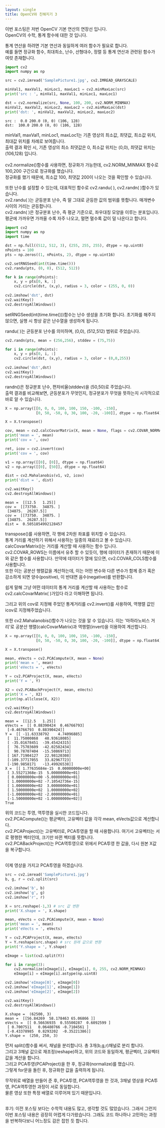 ```yaml
---
layout: single
title: OpenCV와 친해지기 3
---
```




이번 포스팅은 저번 OpenCV 기본 연산의 연장선 입니다.
<br>
OpenCV의 수학, 통계 함수에 대한 것 입니다.
<br>

통계 연산을 하려면 기본 연산과 동일하게 여러 함수가 필요로 합니다.
<br>
예를 들면 정규화 함수, 최대최소, 난수, 선형대수, 정렬 등 통계 연산과 관련된 함수가 여럿 존재합니다.


```python
import cv2
import numpy as np

src = cv2.imread('SamplePicture1.jpg', cv2.IMREAD_GRAYSCALE)

minVal1, maxVal1, minLoc1, maxLoc1 = cv2.minMaxLoc(src)
print('src : ', minVal1, maxVal1, minLoc1, maxLoc1)

dst = cv2.normalize(src, None, 100, 200, cv2.NORM_MINMAX)
minVal2, maxVal2, minLoc2, maxLoc2 = cv2.minMaxLoc(dst)
print('dst: ', minVal2, maxVal2, minLoc2, maxLoc2)
```

    src :  0.0 200.0 (0, 0) (106, 128)
    dst:  100.0 200.0 (0, 0) (106, 128)
    

minVal1, maxVal1, minLoc1, maxLoc1는 기존 영상의 최소값, 최댓값, 최소값 위치, 최대값 위치를 차례로 보여줍니다.
<br>
출력 결과 확인 시, 기존 영상의 최소 최댓값은 0, 최소값 위치는 (0,0), 최댓값 위치는 (106,128) 입니다.
<br>
<br>
cv2.normalize()함수를 사용하면, 정규화가 가능한데, cv2.NORM_MINMAX 함수로 100,200 구간으로 정규화를 했습니다.
<br>
정규화를 했기 때문에, 최소값 100, 최댓값 200이 나오는 것을 확인할 수 있습니다.

또한 난수를 설정할 수 있는데, 대표적인 함수로 cv2.randu( ), cv2.randn( )함수가 있습니다.
<br>
cv2.randu( )는 균등분포 난수, 즉 말 그대로 균등한 값의 범위를 뜻합니다. 매개변수 사이의 거리는 균등합니다.
<br>
cv2.randn( )은 정규분포 난수, 즉 평균 기준으로, 좌우대칭 모양을 이루는 분포입니다.
<br>
평균에 가까우면 가까울 수록 자주 나오고, 멀면 멀수록 값이 덜 나온다고 합니다.


```python
import cv2
import numpy as np
import time

dst = np.full((512, 512, 3), (255, 255, 255), dtype = np.uint8)
nPoints = 100
pts = np.zeros((1, nPoints, 2), dtype = np.uint16)

cv2.setRNGSeed(int(time.time()))
cv2.randu(pts, (0, 0), (512, 512))

for k in range(nPoints):
    x, y = pts[0, k, :]
    cv2.circle(dst, (x,y), radius = 3, color = (255, 0, 0))
    
cv2.imshow('dst', dst)
cv2.waitKey()
cv2.destroyAllWindows()
```

setRNGSeed(int(time.time()))함수는 난수 생성을 초기화 합니다. 초기화를 해주지 않으면, 실행 시 항상 같은 난수열을 생성하게 됩니다.

randu( )는 균등분포 난수를 의미하며, (0,0), (512,512) 범위로 주었습니다.


```python
cv2.randn(pts, mean = (256,256), stddev = (75,75))

for i in range(nPoints):
    x, y = pts[0, i, :]
    cv2.circle(dst, (x,y), radius = 3, color = (0,0,255))
    
cv2.imshow('dst',dst)
cv2.waitKey()
cv2.destroyAllWindows()
```

randn()은 정규분포 난수, 편차비율(stddev)을 (50,50)로 주었습니다.
<br>
출력 결과를 비교해보면, 균등분포가 무엇인지, 정규분포가 무엇을 뜻하는지 시각적으로 바로 알 수 있습니다.


```python
X = np.array([[0, 0, 0, 100, 100, 150, -100, -150],
              [0, 50, -50, 0, 30, 100, -20, -100]], dtype = np.float64)

X = X.transpose()

cov, mean = cv2.calcCovarMatrix(X, mean = None, flags = cv2.COVAR_NORMAL + cv2.COVAR_ROWS)
print('mean = ', mean)
print('cov = ', cov)

ret, icov = cv2.invert(cov)
print('cov = ', cov)

v1 = np.array([[0], [0]], dtype = np.float64)
v2 = np.array([[0], [50]], dtype = np.float64)

dist = cv2.Mahalanobis(v1, v2, icov)
print('dist = ', dist)

cv2.waitKey()
cv2.destroyAllWindows()
```

    mean =  [[12.5   1.25]]
    cov =  [[73750.  34875. ]
     [34875.  26287.5]]
    cov =  [[73750.  34875. ]
     [34875.  26287.5]]
    dist =  0.5051854992128457
    

transpose()를 사용하면, 각 행에 2차원 좌표를 위치할 수 있습니다.
<br>
통계 거리를 계산하기 위해서 사용하는 일종의 재료라고 볼 수 있습니다.
<br>
calcCovarMatrix()는 거리를 계산할 때 사용하는 함수 입니다.
<br>
cv2.COVAR_ROWS는 이름에서 유추 할 수 있듯이, 행에 데이터가 존재하기 때문에 이와 같은 함수를 사용합니다. 만약에 데이터가 열에 있으면, cv2.COVAR_COLS함수를 사용합니다.
<br>
또한 이는 공분산 행렬값을 계산하는데, 이는 어떤 변수와 다른 변수가 함께 증가 혹은 감소하게 되면 양수(positive), 이 반대면 음수(negative)를 반환합니다.

쉽게 말해 그냥 어떤 데이터의 통계 거리를 계산할 때 사용하는 함수로 cv2.calcCovarMatrix( )가있다 라고 이해하면 됩니다.

그리고 위의 cov로 지정해 주었던 통계거리를 cv2.invert()를 사용하여, 역행렬 값인 icov로 지정해주었습니다.

또한 cv2.Mahalanobis()함수가 나오는 것을 알 수 있습니다. 이는 '마하라노비스 거리'로 공분산 행렬(calcCovarMatrix)과 역행렬(invert)을 이용하여 계산합니다.


```python
X = np.array([[0, 0, 0, 100, 100, 150, -100, -150],
              [0, 50, -50, 0, 30, 100, -20, -100]], dtype = np.float64)

X = X.transpose()

mean, eVects = cv2.PCACompute(X, mean = None)
print('mean = ', mean)
print('eVects = ', eVects)

Y = cv2.PCAProject(X, mean, eVects)
print('Y = ', Y)

X2 = cv2.PCABackProject(Y, mean, eVects)
print('X = ', X2)
print(np.allclose(X, X2))

cv2.waitKey()
cv2.destroyAllWindows()

```

    mean =  [[12.5   1.25]]
    eVects =  [[ 0.88390424  0.46766793]
     [-0.46766793  0.88390424]]
    Y =  [[ -11.63338792    4.74096885]
     [  11.75000868   48.93618085]
     [ -35.01678451  -39.45424315]
     [  76.75703609  -42.02582434]
     [  90.78707404  -15.50869713]
     [ 167.71904127   22.98120308]
     [-109.37717055   33.82967723]
     [-190.9858171   -13.49926538]]
    X =  [[ 1.77635684e-15  0.00000000e+00]
     [ 3.55271368e-15  5.00000000e+01]
     [ 0.00000000e+00 -5.00000000e+01]
     [ 1.00000000e+02 -7.10542736e-15]
     [ 1.00000000e+02  3.00000000e+01]
     [ 1.50000000e+02  1.00000000e+02]
     [-1.00000000e+02 -2.00000000e+01]
     [-1.50000000e+02 -1.00000000e+02]]
    True
    

위의 코드는 투영, 역투영을 실시한 코드입니다.
<br>
cv2.PCACompute()는 평균벡터, 고유벡터 값을 각각 mean, eVects값으로 계산합니다.
<br>
cv2.PCAProject()는 고유벡터로, PCA투영을 할 때 사용합니다. 여기서 고유벡터는 서로 평행한 벡터인데, 크기만 바뀐 벡터를 뜻합니다.
<br>
cv2.PCABackProject()는 PCA역투영으로 위에서 PCA투영 한 값을, 다시 원본 X값을 복구합니다.

<br>
이제 영상을 가지고 PCA투영을 하겠습니다.


```python
src = cv2.imread('SamplePicture1.jpg')
b, g, r = cv2.split(src)

cv2.imshow('b', b)
cv2.imshow('g', g)
cv2.imshow('r', r)

X = src.reshape(-1,3) # src 값 변환
print('X.shape = ', X.shape)

mean, eVects = cv2.PCACompute(X, mean = None)
print('mean = ', mean)
print('eVects = ', eVects)

Y = cv2.PCAProject(X, mean, eVects)
Y = Y.reshape(src.shape) # src 원래 값으로 변환
print('Y.shape = ', Y.shape)

eImage = list(cv2.split(Y))

for i in range(3):
    cv2.normalize(eImage[i], eImage[i], 0, 255, cv2.NORM_MINMAX)
    eImage[i] = eImage[i].astype(np.uint8)

cv2.imshow('eImage[0]', eImage[0])
cv2.imshow('eImage[1]', eImage[1])
cv2.imshow('eImage[2]', eImage[2])

cv2.waitKey()
cv2.destroyAllWindows()
```

    X.shape =  (62500, 3)
    mean =  [[56.84269  58.178463 65.06866 ]]
    eVects =  [[ 0.56636935  0.55500287  0.6092599 ]
     [ 0.7007511   0.06480766 -0.7104561 ]
     [-0.43378985  0.8293202  -0.35221386]]
    Y.shape =  (250, 250, 3)
    

먼저 split()함수를 써서, 채널을 분리합니다. 총 3개(b,g,r)채널로 분리 합니다.
<br>
그리고 3채널 값으로 재조정(reshape)하고, 위의 코드와 동일하게, 평균벡터, 고유벡터 값을 계산을 합니다.
<br>
그리고 PCA투영(PCAProject)을 한 후, 정규화(normalize)를 했습니다.
<br>
그렇게 for문을 돌린 후, 정규화한 값을 출력하게 됩니다.

무작위로 배열을 만들어 준 후, PCA투영, PCA역투영을 한 것과, 3채널 영상을 PCA투영, PCA역투영한 과정이 서로 동일합니다.
<br>
물론 영상 또한 특정 배열로 이루어져 있기 때문입니다.

<br>
후기: 이전 포스팅 보다는 수학적 내용도 많고, 생각할 것도 많았습니다. 그래서 그런지 이번 포스팅 내용은 굉장히 어렵게 다가왔습니다. 그래도 코드 하나하나 고민하는 과정을 반복하다보니 어느정도 감은 잡힌 듯 합니다.
